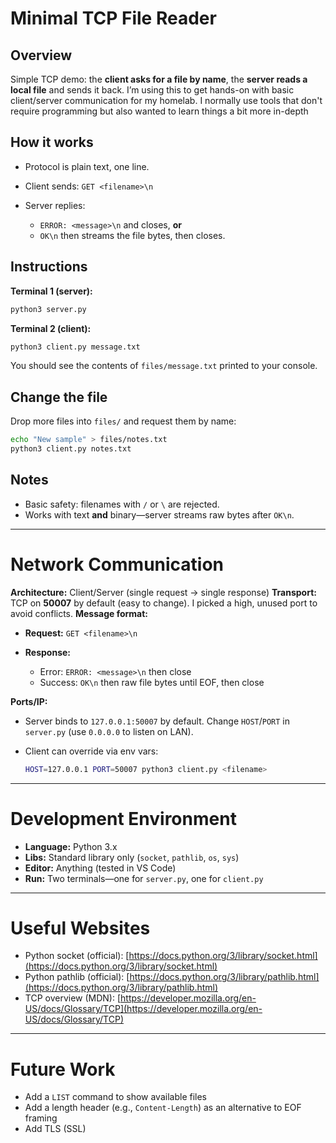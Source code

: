 # Minimal TCP File Reader

## Overview

Simple TCP demo: the **client asks for a file by name**, the **server reads a local file** and sends it back.
I’m using this to get hands-on with basic client/server communication for my homelab. I normally use tools that don't require programming but also wanted to learn things a bit more in-depth

## How it works

* Protocol is plain text, one line.
* Client sends: `GET <filename>\n`
* Server replies:

  * `ERROR: <message>\n` and closes, **or**
  * `OK\n` then streams the file bytes, then closes.

## Instructions

**Terminal 1 (server):**

```bash
python3 server.py
```

**Terminal 2 (client):**

```bash
python3 client.py message.txt
```

You should see the contents of `files/message.txt` printed to your console.

## Change the file

Drop more files into `files/` and request them by name:

```bash
echo "New sample" > files/notes.txt
python3 client.py notes.txt
```

## Notes

* Basic safety: filenames with `/` or `\` are rejected.
* Works with text **and** binary—server streams raw bytes after `OK\n`.

---

# Network Communication

**Architecture:** Client/Server (single request → single response)
**Transport:** TCP on **50007** by default (easy to change). I picked a high, unused port to avoid conflicts.
**Message format:**

* **Request:** `GET <filename>\n`
* **Response:**

  * Error: `ERROR: <message>\n` then close
  * Success: `OK\n` then raw file bytes until EOF, then close

**Ports/IP:**

* Server binds to `127.0.0.1:50007` by default. Change `HOST`/`PORT` in `server.py` (use `0.0.0.0` to listen on LAN).
* Client can override via env vars:

  ```bash
  HOST=127.0.0.1 PORT=50007 python3 client.py <filename>
  ```

---

# Development Environment

* **Language:** Python 3.x
* **Libs:** Standard library only (`socket`, `pathlib`, `os`, `sys`)
* **Editor:** Anything (tested in VS Code)
* **Run:** Two terminals—one for `server.py`, one for `client.py`

---

# Useful Websites

* Python socket (official): [https://docs.python.org/3/library/socket.html](https://docs.python.org/3/library/socket.html)
* Python pathlib (official): [https://docs.python.org/3/library/pathlib.html](https://docs.python.org/3/library/pathlib.html)
* TCP overview (MDN): [https://developer.mozilla.org/en-US/docs/Glossary/TCP](https://developer.mozilla.org/en-US/docs/Glossary/TCP)

---

# Future Work

* Add a `LIST` command to show available files
* Add a length header (e.g., `Content-Length`) as an alternative to EOF framing
* Add TLS (SSL)
